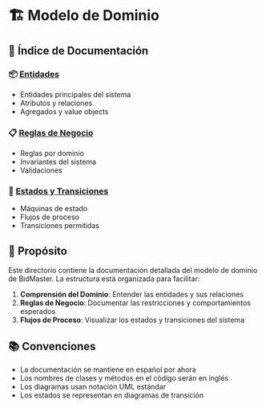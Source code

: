 # 🏗 Modelo de Dominio

## 📑 Índice de Documentación

### 📦 [Entidades](entities/README.md)
- Entidades principales del sistema
- Atributos y relaciones
- Agregados y value objects

### 📋 [Reglas de Negocio](rules/README.md)
- Reglas por dominio
- Invariantes del sistema
- Validaciones

### 🔄 [Estados y Transiciones](states/README.md)
- Máquinas de estado
- Flujos de proceso
- Transiciones permitidas

## 🎯 Propósito

Este directorio contiene la documentación detallada del modelo de dominio de BidMaster. La estructura está organizada para facilitar:

1. **Comprensión del Dominio**: Entender las entidades y sus relaciones
2. **Reglas de Negocio**: Documentar las restricciones y comportamientos esperados
3. **Flujos de Proceso**: Visualizar los estados y transiciones del sistema

## 📚 Convenciones

- La documentación se mantiene en español por ahora
- Los nombres de clases y métodos en el código serán en inglés
- Los diagramas usan notación UML estándar
- Los estados se representan en diagramas de transición
